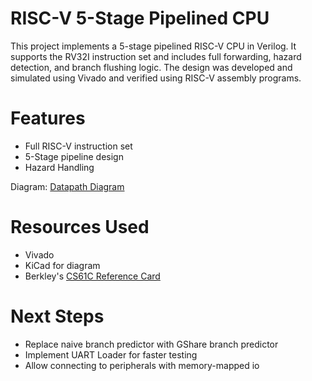 # RISC-V 5-Stage Pipelined CPU

This project implements a 5-stage pipelined RISC-V CPU in Verilog. It supports the RV32I instruction set and includes full forwarding, hazard detection, and branch flushing logic. The design was developed and simulated using Vivado and verified using RISC-V assembly programs.

# Features
- Full RISC-V instruction set
- 5-Stage pipeline design
- Hazard Handling

Diagram:
[Datapath Diagram](images/diagram.png)

# Resources Used
- Vivado
- KiCad for diagram
- Berkley's [CS61C Reference Card](https://cs61c.org/sp25/pdfs/resources/reference-card.pdf)


# Next Steps
- Replace naive branch predictor with GShare branch predictor
- Implement UART Loader for faster testing
- Allow connecting to peripherals with memory-mapped io

